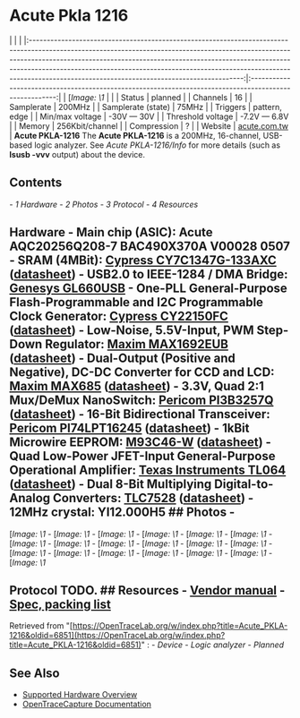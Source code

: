 # Acute Pkla 1216
| | | |:-----------------------------------------------------------------------------------------------------------------------------------------------------------------------------------------------------------------------------------------------------------------------------------------------------------------------------------------------------------------------------------:|:------------------------------------------------------------------------------------------------------:| | [*Image: \1* | | | Status | planned | | Channels | 16 | | Samplerate | 200MHz | | Samplerate (state) | 75MHz | | Triggers | pattern, edge | | Min/max voltage | -30V — 30V | | Threshold voltage | -7.2V — 6.8V | | Memory | 256Kbit/channel | | Compression | ? | | Website | [acute.com.tw](http://www.acute.com.tw/product/la.php) | **Acute PKLA-1216** The **Acute PKLA-1216** is a 200MHz, 16-channel, USB-based logic analyzer. See *Acute PKLA-1216/Info* for more details (such as **lsusb -vvv** output) about the device.
## Contents
\- *1 Hardware* \- *2 Photos* \- *3 Protocol* \- *4 Resources*
## Hardware \- **Main chip (ASIC)**: Acute AQC20256Q208-7 BAC490X370A V00028 0507 \- **SRAM (4MBit)**: [Cypress CY7C1347G-133AXC](http://www.cypress.com/?mpn=CY7C1347G-133AXC) ([datasheet](http://www.cypress.com/?docID=23463)) \- **USB2.0 to IEEE-1284 / DMA Bridge**: [Genesys GL660USB](http://www.genesyslogic.com/_en/News%20message.php?id=108) \- **One-PLL General-Purpose Flash-Programmable and I2C Programmable Clock Generator**: [Cypress CY22150FC](http://www.cypress.com/?mpn=CY22150FZXC) ([datasheet](http://www.cypress.com/?docID=31685)) \- **Low-Noise, 5.5V-Input, PWM Step-Down Regulator**: [Maxim MAX1692EUB](http://www.maxim-ic.com/datasheet/index.mvp/id/1932/t/al) ([datasheet](http://datasheets.maxim-ic.com/en/ds/MAX1692.pdf)) \- **Dual-Output (Positive and Negative), DC-DC Converter for CCD and LCD**: [Maxim MAX685](http://www.maxim-ic.com/datasheet/index.mvp/id/1859) ([datasheet](http://datasheets.maxim-ic.com/en/ds/MAX685.pdf)) \- **3.3V, Quad 2:1 Mux/DeMux NanoSwitch**: [Pericom PI3B3257Q](http://www.pericom.com/products/switch/digital/PI3B3257/) ([datasheet](http://www.pericom.com/pdf/datasheets/PI3B3257.pdf)) \- **16-Bit Bidirectional Transceiver**: [Pericom PI74LPT16245](http://www.pericom.com/products/logic/PI74LPT16245/) ([datasheet](http://www.pericom.com/pdf/datasheets/PI74LPT16245.pdf)) \- **1kBit Microwire EEPROM**: [M93C46-W](http://www.st.com/internet/mcu/product/63991.jsp) ([datasheet](http://www.st.com/internet/com/TECHNICAL_RESOURCES/TECHNICAL_LITERATURE/DATASHEET/CD00001142.pdf)) \- **Quad Low-Power JFET-Input General-Purpose Operational Amplifier**: [Texas Instruments TL064](http://www.ti.com/product/tl064) ([datasheet](http://www.ti.com/lit/gpn/tl064)) \- **Dual 8-Bit Multiplying Digital-to-Analog Converters**: [TLC7528](http://www.ti.com/product/tlc7528) ([datasheet](http://www.ti.com/lit/gpn/tlc7528)) \- **12MHz crystal**: YI12.000H5 ## Photos \-
[*Image: \1*
\-
[*Image: \1*
\-
[*Image: \1*
\-
[*Image: \1*
\-
[*Image: \1*
\-
[*Image: \1*
\-
[*Image: \1*
\-
[*Image: \1*
\-
[*Image: \1*
\-
[*Image: \1*
\-
[*Image: \1*
\-
[*Image: \1*
\-
[*Image: \1*
\-
[*Image: \1*
\-
[*Image: \1*
\-
[*Image: \1*
\-
[*Image: \1*
\-
[*Image: \1*
\-
[*Image: \1*
## Protocol TODO. ## Resources \- [Vendor manual](http://www.acute.com.tw/Software/manual/enla.pdf) \- [Spec, packing list](http://www.acute.com.tw/Software/spec/pkla.zip)
Retrieved from "[https://OpenTraceLab.org/w/index.php?title=Acute_PKLA-1216&oldid=6851](https://OpenTraceLab.org/w/index.php?title=Acute_PKLA-1216&oldid=6851)"
: \- *Device* \- *Logic analyzer* \- *Planned*
## See Also
- [Supported Hardware Overview](../supported-hardware.md)
- [OpenTraceCapture Documentation](../../opentracecapture/overview.md)
